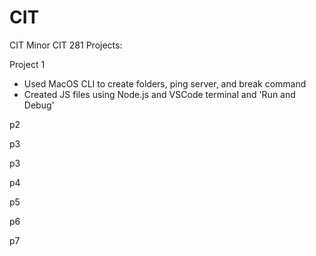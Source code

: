 # CIT
CIT Minor
CIT 281 Projects:

Project 1
  -  Used MacOS CLI to create folders, ping server, and break command
  -  Created JS files using Node.js and VSCode terminal and 'Run and Debug'

p2

p3

p3

p4

p5

p6

p7
